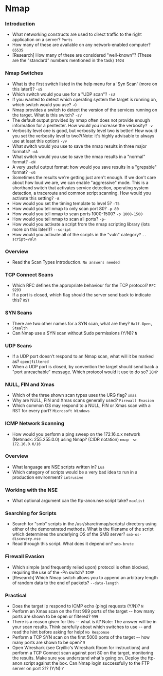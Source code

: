 # Nmap

### Introduction
- What networking constructs are used to direct traffic to the right application on a server? `Ports`<br />
- How many of these are available on any network-enabled computer? `65535`<br />
- [Research] How many of these are considered "well-known"? (These are the "standard" numbers mentioned in the task) `1024`<br />

### Nmap Switches
- What is the first switch listed in the help menu for a 'Syn Scan' (more on this later!)? `-sS`<br />
- Which switch would you use for a "UDP scan"? `-sU`<br />
- If you wanted to detect which operating system the target is running on, which switch would you use? `-O`<br />
- Nmap provides a switch to detect the version of the services running on the target. What is this switch? `-sV`<br />
- The default output provided by nmap often does not provide enough information for a pentester. How would you increase the verbosity? `-v`<br />
- Verbosity level one is good, but verbosity level two is better! How would you set the verbosity level to two?(Note: it's highly advisable to always use at least this option) `-vv`<br />
- What switch would you use to save the nmap results in three major formats? `-oA`<br />
- What switch would you use to save the nmap results in a "normal" format? `-oN`<br />
- A very useful output format: how would you save results in a "grepable" format? `-oG`<br />
- Sometimes the results we're getting just aren't enough. If we don't care about how loud we are, we can enable "aggressive" mode. This is a shorthand switch that activates service detection, operating system detection, a traceroute and common script scanning. How would you activate this setting? `-A`<br />
- How would you set the timing template to level 5? `-T5`<br />
- How would you tell nmap to only scan port 80? `-p 80`<br />
- How would you tell nmap to scan ports 1000-1500? `-p 1000-1500`<br />
- How would you tell nmap to scan all ports? `-p-`<br />
- How would you activate a script from the nmap scripting library (lots more on this later!)? `--script`<br />
- How would you activate all of the scripts in the "vuln" category? `--script=vuln`<br />

### Overview
- Read the Scan Types Introduction. `No answers needed`<br />

### TCP Connect Scans
- Which RFC defines the appropriate behaviour for the TCP protocol? `RFC 9293`<br />
- If a port is closed, which flag should the server send back to indicate this? `RST`<br />

### SYN Scans
- There are two other names for a SYN scan, what are they? `Half-Open, Stealth`<br />
- Can Nmap use a SYN scan without Sudo permissions (Y/N)? `N`<br />

### UDP Scans
- If a UDP port doesn't respond to an Nmap scan, what will it be marked as? `open|filtered`<br />
- When a UDP port is closed, by convention the target should send back a "port unreachable" message. Which protocol would it use to do so? `ICMP`<br />

### NULL, FIN and Xmas
- Which of the three shown scan types uses the URG flag? `xmas`<br />
- Why are NULL, FIN and Xmas scans generally used? `Firewall Evasion`<br />
- Which common OS may respond to a NULL, FIN or Xmas scan with a RST for every port? `Microsoft Windows`<br />

### ICMP Network Scanning
- How would you perform a ping sweep on the 172.16.x.x network (Netmask: 255.255.0.0) using Nmap? (CIDR notation) `nmap -sn 172.16.0.0/16`<br />

### Overview
- What language are NSE scripts written in? `Lua`<br />
- Which category of scripts would be a very bad idea to run in a production environment? `intrusive`<br />

### Working with the NSE
- What optional argument can the ftp-anon.nse script take? `maxlist`<br />

### Searching for Scripts
- Search for "smb" scripts in the /usr/share/nmap/scripts/ directory using either of the demonstrated methods. What is the filename of the script which determines the underlying OS of the SMB server? `smb-os-discovery.nse`<br />
- Read through this script. What does it depend on? `smb-brute`<br />

### Firewall Evasion
- Which simple (and frequently relied upon) protocol is often blocked, requiring the use of the -Pn switch? `ICMP`<br />
- [Research] Which Nmap switch allows you to append an arbitrary length of random data to the end of packets? `--data-length`<br />

### Practical
- Does the target ip respond to ICMP echo (ping) requests (Y/N)? `N`<br />
- Perform an Xmas scan on the first 999 ports of the target -- how many ports are shown to be open or filtered? `999`<br />
- There is a reason given for this -- what is it? Note: The answer will be in your scan results. Think carefully about which switches to use -- and read the hint before asking for help! `No Response`<br />
- Perform a TCP SYN scan on the first 5000 ports of the target -- how many ports are shown to be open? `5`<br />
- Open Wireshark (see Cryillic's Wireshark Room for instructions) and perform a TCP Connect scan against port 80 on the target, monitoring the results. Make sure you understand what's going on. Deploy the ftp-anon script against the box. Can Nmap login successfully to the FTP server on port 21? (Y/N) `Y`<br />
